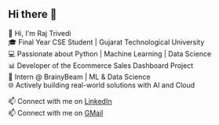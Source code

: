 ## Hi there 👋

👋 Hi, I'm Raj Trivedi  
🎓 Final Year CSE Student | Gujarat Technological University  
💻 Passionate about Python | Machine Learning | Data Science  
📊 Developer of the Ecommerce Sales Dashboard Project  
🧠 Intern @ BrainyBeam | ML & Data Science  
🌐 Actively building real-world solutions with AI and Cloud

📫 Connect with me on [LinkedIn](https://www.linkedin.com/in/raajtrivedi)  
📫 Connect with me on [GMail](raajtrivedi013@gmail.com)
